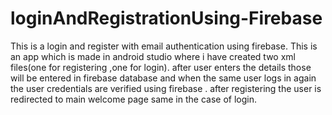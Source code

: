 # loginAndRegistrationUsing-Firebase
This is a login and register with email authentication using firebase. This is an app which is made in android studio where i have created two xml files(one for registering ,one for login). after user enters the details those will be entered in firebase database and when the same user logs in again the user credentials are verified using firebase . after registering the user is redirected to main welcome page same in the case of login.
